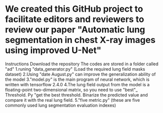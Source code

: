 # We created this GitHub project to facilitate editors and reviewers to review our paper "Automatic lung segmentation in chest X-ray images using improved U-Net"

Instructions
Download the repository
The codes are stored in a folder called "ad"
1.runing "data_generator.py"  (Load the required lung field masks dataset)
2.Using "date August.py" can improve the generalization ability of the model
3."model.py" is the main program of neural network, which is written with tensorflow 2.4.0
4.The lung field output from the model is a floating-point two-dimensional matrix, so you need to use "best"_ Threshold. Py "get the best threshold. Binarize the predicted value and compare it with the real lung field.
5."five metric.py" (these are five commonly used lung segmentation evaluation indexes)
